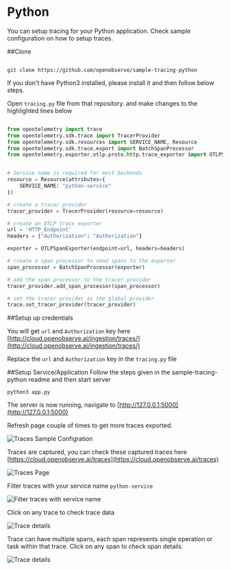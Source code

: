 # Python

You can setup tracing for your Python application. Check sample configuration on how to setup traces.

##Clone 

```

git clone https://github.com/openobserve/sample-tracing-python

```

If you don't have Python3 installed, please install it and then follow below steps.

Open `tracing.py` file from that repository. and make changes to the highlighted lines below
```python linenums="1" hl_lines="17 18"

from opentelemetry import trace
from opentelemetry.sdk.trace import TracerProvider
from opentelemetry.sdk.resources import SERVICE_NAME, Resource
from opentelemetry.sdk.trace.export import BatchSpanProcessor
from opentelemetry.exporter.otlp.proto.http.trace_exporter import OTLPSpanExporter


# Service name is required for most backends
resource = Resource(attributes={
    SERVICE_NAME: "python-service"
})

# create a tracer provider
tracer_provider = TracerProvider(resource=resource)

# create an OTLP trace exporter
url = 'HTTP_Endpoint'
headers = {"Authorization": "Authorization"}

exporter = OTLPSpanExporter(endpoint=url, headers=headers)

# create a span processor to send spans to the exporter
span_processor = BatchSpanProcessor(exporter)

# add the span processor to the tracer provider
tracer_provider.add_span_processor(span_processor)

# set the tracer provider as the global provider
trace.set_tracer_provider(tracer_provider)

```
##Setup up credentials 

You will get `url` and `Authorization` key here [http://cloud.openobserve.ai/ingestion/traces/](http://cloud.openobserve.ai/ingestion/traces/)

Replace the `url` and `Authorization` key in the `tracing.py` file

##Setup Service/Application 
Follow the steps given in the sample-tracing-python readme and then start server
```
python3 app.py
```
The server is now running, navigate to [http://127.0.0.1:5000](http://127.0.0.1:5000)

Refresh page couple of times to get more traces exported.

![Traces Sample Configration](./images/python_app.png)



Traces are captured, you can check these captured traces here [https://cloud.openobserve.ai/traces](https://cloud.openobserve.ai/traces)

![Traces Page](./images/traces_python.png)

Filter traces with your service name `python-service`

![Filter traces with service name](./images/filter_traces_python.png)

Click on any trace to check trace data

![Trace details](./images/trace_details_1.png)

Trace can have multiple spans, each span represents single operation or task within that trace. Click on any span to check span details.

![Trace details](./images/trace_details_2.png)
